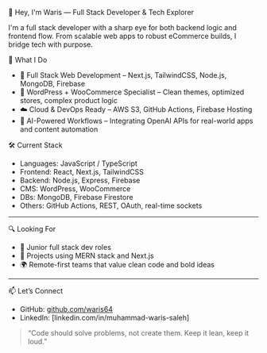  👋 Hey, I'm Waris — Full Stack Developer & Tech Explorer

I'm a full stack developer with a sharp eye for both backend logic and frontend flow. From scalable web apps to robust eCommerce builds, I bridge tech with purpose.


 💼 What I Do
- 🔁 Full Stack Web Development – Next.js, TailwindCSS, Node.js, MongoDB, Firebase
- 🛒 WordPress + WooCommerce Specialist – Clean themes, optimized stores, complex product logic
- ☁️ Cloud & DevOps Ready – AWS S3, GitHub Actions, Firebase Hosting
- 🤖 AI-Powered Workflows – Integrating OpenAI APIs for real-world apps and content automation

 🛠️ Current Stack
- Languages: JavaScript / TypeScript
- Frontend: React, Next.js, TailwindCSS
- Backend: Node.js, Express, Firebase
- CMS: WordPress, WooCommerce
- DBs: MongoDB, Firebase Firestore
- Others: GitHub Actions, REST, OAuth, real-time sockets

---

 🔍 Looking For
- 🎯 Junior full stack dev roles
- 🧩 Projects using MERN stack and Next.js 
- 🌍 Remote-first teams that value clean code and bold ideas

---

 📫 Let’s Connect
- GitHub: [github.com/waris64](https://github.com/waris64)
- LinkedIn: [linkedin.com/in/muhammad-waris-saleh]


> “Code should solve problems, not create them. Keep it lean, keep it loud.”


